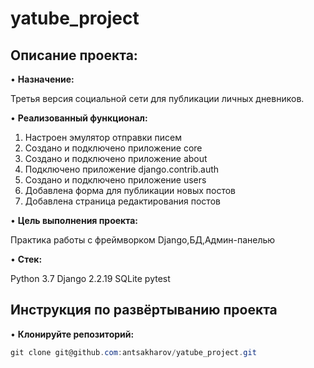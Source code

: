 # yatube_project

## Описание проекта: 

•	**Назначение:** 

Третья версия социальной сети для публикации личных дневников. 

•	**Реализованный функционал:** 

1. Настроен эмулятор отправки писем
2. Создано и подключено приложение core
3. Создано и подключено приложение about
4. Подключено приложение django.contrib.auth
5. Создано и подключено приложение users
6. Добавлена форма для публикации новых постов
7. Добавлена страница редактирования постов

•	**Цель выполнения проекта:**

Практика работы с фреймворком Django,БД,Админ-панелью

•	**Стек:**

Python 3.7
Django 2.2.19
SQLite
pytest

## Инструкция по развёртыванию проекта

•	**Клонируйте репозиторий:**

```csharp 
git clone git@github.com:antsakharov/yatube_project.git
